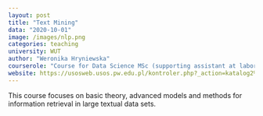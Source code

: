 ```yaml
---
layout: post
title: "Text Mining"
data: "2020-10-01"
image: /images/nlp.png
categories: teaching
university: WUT
author: "Weronika Hryniewska"
courserole: "Course for Data Science MSc (supporting assistant at laboratory and project)"
website: https://usosweb.usos.pw.edu.pl/kontroler.php?_action=katalog2%2Fprzedmioty%2FpokazPrzedmiot&kod=1120-DS000-MSP-0122&lang=en
---
```

This course focuses on basic theory, advanced models and methods for information retrieval in large textual data sets.
